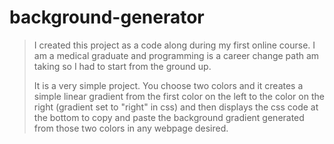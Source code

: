 # background-generator

> I created this project as a code along during my first online course. I am a medical graduate and programming is a career change path am taking so I had to start from the ground up.
>
> It is a very simple project. You choose two colors and it creates a simple linear gradient from the first color on the left to the color on the right (gradient set to "right" in css) and then displays the css code at the bottom to copy and paste the background gradient generated from those two colors in any webpage desired.
